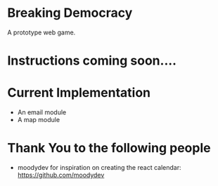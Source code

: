 Breaking Democracy
=
A prototype web game.

Instructions coming soon....
========

Current Implementation
=
* An email module
* A map module

Thank You to the following people
=
* moodydev for inspiration on creating the react calendar: https://github.com/moodydev
